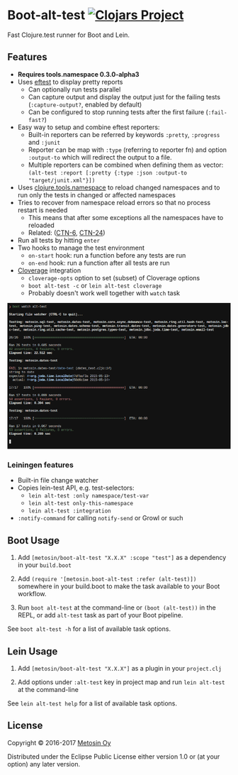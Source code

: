 # Boot-alt-test [![Clojars Project](https://img.shields.io/clojars/v/metosin/boot-alt-test.svg)](https://clojars.org/metosin/boot-alt-test)

Fast Clojure.test runner for Boot and Lein.

## Features

- **Requires tools.namespace 0.3.0-alpha3**
- Uses [eftest](https://github.com/weavejester/eftest) to display pretty reports
    - Can optionally run tests parallel
    - Can capture output and display the output just for the failing tests (`:capture-output?`, enabled by default)
    - Can be configured to stop running tests after the first failure (`:fail-fast?`)
- Easy way to setup and combine eftest reporters:
    - Built-in reporters can be referred by keywords `:pretty`, `:progress` and `:junit`
    - Reporter can be map with `:type` (referring to reporter fn) and option `:output-to`
    which will redirect the output to a file.
    - Multiple reporters can be combined when defining them as vector:
    `(alt-test :report [:pretty {:type :json :output-to "target/junit.xml"}])`
- Uses [clojure.tools.namespace](https://github.com/clojure/tools.namespace) to reload
changed namespaces and to run only the tests in changed or affected namespaces
- Tries to recover from namespace reload errors so that no process restart is needed
    - This means that after some exceptions all the namespaces have to reloaded
    - Related: ([CTN-6](http://dev.clojure.org/jira/browse/TNS-6), [CTN-24](http://dev.clojure.org/jira/browse/TNS-24))
- Run all tests by hitting `enter`
- Two hooks to manage the test environment
    - `on-start` hook: run a function before any tests are run
    - `on-end` hook: run a function after all tests are run
- [Cloverage](https://github.com/cloverage/cloverage) integration
    - `cloverage-opts` option to set (subset) of Cloverage options
    - `boot alt-test -c` or `lein alt-test cloverage`
    - Probably doesn't work well together with `watch` task

![Screenshot](./screenshot.png)

### Leiningen features

- Built-in file change watcher
- Copies lein-test API, e.g. test-selectors:
    - `lein alt-test :only namespace/test-var`
    - `lein alt-test only-this-namespace`
    - `lein alt-test :integration`
- `:notify-command` for calling `notify-send` or Growl or such

## Boot Usage

1. Add `[metosin/boot-alt-test "X.X.X" :scope "test"]` as a dependency in your
  `build.boot`

1. Add `(require '[metosin.boot-alt-test :refer (alt-test)])` somewhere in your
   build.boot to make the task available to your Boot workflow.

1. Run `boot alt-test` at the command-line or `(boot (alt-test))` in the REPL, or add `alt-test` task as part of your Boot pipeline.

See `boot alt-test -h` for a list of available task options.

## Lein Usage

1. Add `[metosin/boot-alt-test "X.X.X"]` as a plugin in your `project.clj`

1. Add options under `:alt-test` key in project map and run `lein alt-test` at the command-line

See `lein alt-test help` for a list of available task options.

## License

Copyright © 2016-2017 [Metosin Oy](http://www.metosin.fi)

Distributed under the Eclipse Public License either version 1.0 or (at your option) any later version.

